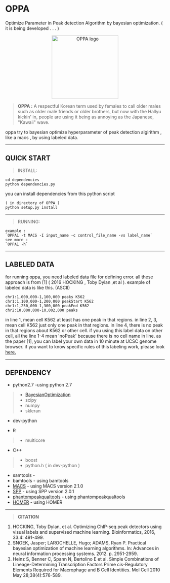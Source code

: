 
OPPA
======
Optimize Parameter in Peak detection Algorithm by bayesian optimization. ( it is being developed . . . )

<p align="center">
    <img src="https://github.com/odb9402/OPPA/blob/master/oppa/oppa.jpg" alt="OPPA logo" size=50  width="210" height="200">
</p>

> **OPPA :** A respectful Korean term used by females to call older males such as older male friends or older brothers, but now with the Hallyu kickin' in, people are using it being as annoying as the Japanese, "Kawaii" wave.

oppa try to bayesian optimize hyperparameter of peak detection algirithm , like a macs , by using labeled data.

--------
QUICK START
-------

>INSTALL:
>
> 
	cd dependencies
	python dependencies.py
you can install dependencies from this python script
>		
	( in directory of OPPA )
	python setup.py install

---

>RUNNING:
>
	example :	
    `OPPA1 -t MACS -I input_name -c control_file_name -vs label_name`
    see more :
    `OPPA1 -h`



--------
LABELED DATA
-------

for running oppa, you need labeled data file for defining error.  all these approach is from [1] ( 2016 HOCKING , Toby Dylan  ,et al ). example of labeled data is like this. (ASCII)

> 
	chr1:1,000,000-1,100,000 peaks K562
	chr1:1,100,000-1,200,000 peakStart K562
	chr1:1,250,000-1,300,000 peakEnd K562
	chr2:10,000,000-10,002,000 peaks


in line 1, mean cell K562 at least has one peak in that regions. in line 2, 3, mean cell K562 just only one peak in that regions. in line 4,  there is no peak in that regions about K562 or other cell. if you using this label data on other cell,  all the line 1-4 mean 'noPeak' because there is no cell name in line. as the paper [1], you can label your own data in 10 minute at UCSC genome browser. if you want to know specific rules of this labeling work, please look [here.](https://academic.oup.com/bioinformatics/article/33/4/491/2608653/Optimizing-ChIP-seq-peak-detectors-using-visual)

--------
DEPENDENCY
-------

- python2.7 -using python 2.7
 >- [BayesianOptimization](https://github.com/fmfn/BayesianOptimization)
 >- scipy
 >- numpy
 >- skleran

- dev-python

- R 
 >- multicore
 
- C++
 >- boost
 >- python.h ( in dev-python )
 
- samtools - 
- bamtools - using bamtools
- [MACS](https://github.com/taoliu/MACS) - using MACS version 2.1.0
- [SPP](https://github.com/xinwang2hms/SPP) - using SPP version 2.0.1
- [phantompeakqualtools](https://github.com/kundajelab/phantompeakqualtools) - using phantompeakqualtools
- [HOMER](http://homer.ucsd.edu/homer/) - using HOMER
---------
>**CITATION**
1. HOCKING, Toby Dylan, et al. Optimizing ChIP-seq peak detectors using visual labels and supervised machine learning. Bioinformatics, 2016, 33.4: 491-499.
2.  SNOEK, Jasper; LAROCHELLE, Hugo; ADAMS, Ryan P. Practical bayesian optimization of machine learning algorithms. In: Advances in neural information processing systems. 2012. p. 2951-2959.
3. Heinz S, Benner C, Spann N, Bertolino E et al. Simple Combinations of Lineage-Determining Transcription Factors Prime cis-Regulatory Elements Required for Macrophage and B Cell Identities. Mol Cell 2010 May 28;38(4):576-589.

